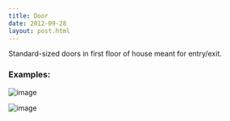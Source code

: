 ```yaml
---
title: Door
date: 2012-09-28
layout: post.html
---
```

Standard-sized doors in first floor of house meant for entry/exit.
### Examples:
![image](https://user-images.githubusercontent.com/19536044/58284006-54db2280-7d6f-11e9-8d83-ac2a000f3fcc.png)

![image](https://user-images.githubusercontent.com/19536044/58283023-ee550500-7d6c-11e9-94ce-983fd5044613.png)